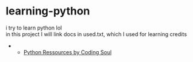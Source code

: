 # learning-python

i try to learn python lol <br>
in this project I will link docs in used.txt,
which I used for learning
credits
* * [Python Ressources by Coding Soul](https://github.com/Coding-Soul/Python-Ressources)
